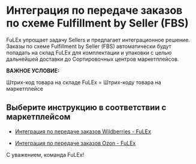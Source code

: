 #  Интеграция по передаче заказов по схеме Fulfillment by Seller (FBS)

FuLEx упрощает задачу Sellers и предлагает интеграционное
решение. Заказы по схеме Fulfillment by Seller (FBS) автоматически будут попадать на склад FuLEx для комплектации и упаковки с целью дальнейшей доставки до
Сортировочных центров маркетплейсов. 

**ВАЖНОЕ УСЛОВИЕ:**

Штрих-код товара на складе FuLEx = Штрих-коду товара на маркетплейсе

## Выберите инструкцию в соответствии с маркетплейсом

 - [Интеграция по передаче заказов Wildberries - FuLEx](integration_wb.md)

 - [Интеграция по передаче заказов Ozon - FuLEx](integration_ozon.md)

С уважением, команда FuLEx!